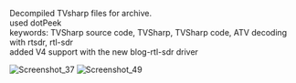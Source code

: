 Decompiled TVsharp files for archive.\
used dotPeek\
keywords: TVSharp source code, TVSharp, TVSharp code, ATV decoding with rtsdr, rtl-sdr\
added V4 support with the new blog-rtl-sdr driver

![Screenshot_37](https://github.com/Sultan-papagani/TVSharp-archive/assets/69393574/178a7400-3557-499e-8d67-a1de48d1dc7f)
![Screenshot_49](https://github.com/Sultan-papagani/TVSharp-archive/assets/69393574/ad30f676-4fef-4914-912a-814949b64109)
